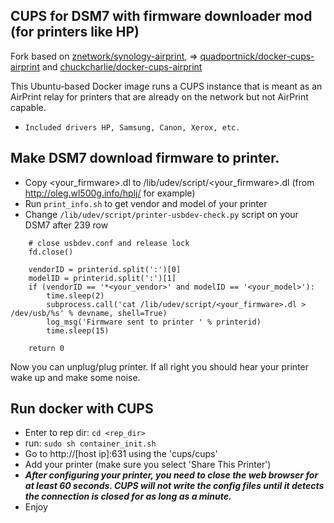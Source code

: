 ## CUPS for DSM7 with firmware downloader mod (for printers like HP)

Fork based on [znetwork/synology-airprint](https://github.com/ziwork/synology-airprint), => [quadportnick/docker-cups-airprint](https://github.com/quadportnick/docker-cups-airprint) and [chuckcharlie/docker-cups-airprint](https://github.com/chuckcharlie/docker-cups-airprint)

This Ubuntu-based Docker image runs a CUPS instance that is meant as an AirPrint relay for printers that are already on the network but not AirPrint capable.
* `Included drivers HP, Samsung, Canon, Xerox, etc.`

## Make DSM7 download firmware to printer.

* Copy <your_firmware>.dl to /lib/udev/script/<your_firmware>.dl (from http://oleg.wl500g.info/hplj/ for example)
* Run `print_info.sh` to get vendor and model of your printer
* Change `/lib/udev/script/printer-usbdev-check.py` script on your DSM7 after 239 row
```
    # close usbdev.conf and release lock
    fd.close()

    vendorID = printerid.split(':')[0]
    modelID = printerid.split(':')[1]
    if (vendorID == '*<your_vendor>' and modelID == '<your_model>'):
        time.sleep(2)
        subprocess.call('cat /lib/udev/script/<your_firmware>.dl > /dev/usb/%s' % devname, shell=True)
        log_msg('Firmware sent to printer ' % printerid)
        time.sleep(15)
        
    return 0
```
Now you can unplug/plug printer. If all right you should hear your printer wake up and make some noise.

## Run docker with CUPS
* Enter to rep dir: `cd <rep_dir>`
* run: `sudo sh container_init.sh`
* Go to http://[host ip]:631 using the 'cups/cups'
* Add your printer (make sure you select 'Share This Printer')
* ***After configuring your printer, you need to close the web browser for at least 60 seconds. CUPS will not write the config files until it detects the connection is closed for as long as a minute.***
* Enjoy
